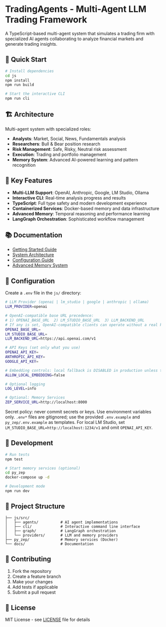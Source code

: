 # TradingAgents - Multi-Agent LLM Trading Framework

A TypeScript-based multi-agent system that simulates a trading firm with specialized AI agents collaborating to analyze financial markets and generate trading insights.

## 🚀 Quick Start

```bash
# Install dependencies
cd js
npm install
npm run build

# Start the interactive CLI
npm run cli
```

## 🏗️ Architecture

Multi-agent system with specialized roles:
- **Analysts**: Market, Social, News, Fundamentals analysis
- **Researchers**: Bull & Bear position research
- **Risk Management**: Safe, Risky, Neutral risk assessment
- **Execution**: Trading and portfolio management
- **Memory System**: Advanced AI-powered learning and pattern recognition

## 🎯 Key Features

- **Multi-LLM Support**: OpenAI, Anthropic, Google, LM Studio, Ollama
- **Interactive CLI**: Real-time analysis progress and results
- **TypeScript**: Full type safety and modern development experience
- **Containerized Services**: Docker-based memory and data infrastructure
- **Advanced Memory**: Temporal reasoning and performance learning
- **LangGraph Orchestration**: Sophisticated workflow management

## 📚 Documentation

- [Getting Started Guide](docs/GETTING-STARTED.md)
- [System Architecture](docs/ARCHITECTURE.md)
- [Configuration Guide](docs/CONFIGURATION.md)
- [Advanced Memory System](docs/ADVANCED-MEMORY-SYSTEM.md)

## 🔧 Configuration

Create a `.env` file in the `js/` directory:

```bash
# LLM Provider (openai | lm_studio | google | anthropic | ollama)
LLM_PROVIDER=openai

# OpenAI-compatible base URL precedence:
# 1) OPENAI_BASE_URL  2) LM_STUDIO_BASE_URL  3) LLM_BACKEND_URL
# If any is set, OpenAI-compatible clients can operate without a real key (dummy key allowed).
OPENAI_BASE_URL=
LM_STUDIO_BASE_URL=
LLM_BACKEND_URL=https://api.openai.com/v1

# API Keys (set only what you use)
OPENAI_API_KEY=
ANTHROPIC_API_KEY=
GOOGLE_API_KEY=

# Embedding controls: local fallback is DISABLED in production unless true
ALLOW_LOCAL_EMBEDDING=false

# Optional logging
LOG_LEVEL=info

# Optional: Memory Services
ZEP_SERVICE_URL=http://localhost:8000
```

Secret policy: never commit secrets or keys. Use environment variables only. `.env*` files are gitignored; use the provided `.env.example` and `py_zep/.env.example` as templates. For local LM Studio, set `LM_STUDIO_BASE_URL=http://localhost:1234/v1` and omit `OPENAI_API_KEY`.

## 🧪 Development

```bash
# Run tests
npm test

# Start memory services (optional)
cd py_zep
docker-compose up -d

# Development mode
npm run dev
```

## 📁 Project Structure

```
├── js/src/
│   ├── agents/          # AI agent implementations
│   ├── cli/             # Interactive command line interface
│   ├── graph/           # LangGraph orchestration
│   └── providers/       # LLM and memory providers
├── py_zep/              # Memory services (Docker)
└── docs/                # Documentation
```

## 🤝 Contributing

1. Fork the repository
2. Create a feature branch
3. Make your changes
4. Add tests if applicable
5. Submit a pull request

## 📜 License

MIT License - see [LICENSE](LICENSE) file for details